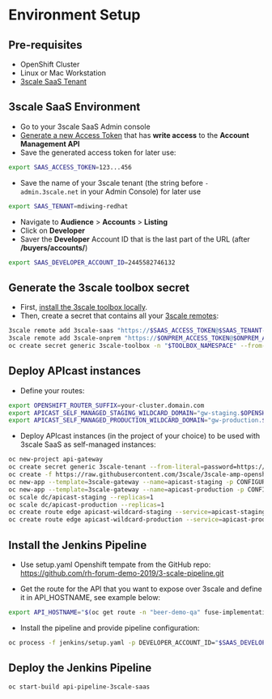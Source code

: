 # Environment Setup

## Pre-requisites

- OpenShift Cluster
- Linux or Mac Workstation
- [3scale SaaS Tenant](https://www.3scale.net/signup)

## 3scale SaaS Environment

- Go to your 3scale SaaS Admin console
- [Generate a new Access Token](https://access.redhat.com/documentation/en-us/red_hat_3scale/2-saas/html/accounts/tokens) that has **write access** to the **Account Management API**
- Save the generated access token for later use:

```sh
export SAAS_ACCESS_TOKEN=123...456
```

- Save the name of your 3scale tenant (the string before `-admin.3scale.net` in your Admin Console) for later use

```sh
export SAAS_TENANT=mdiwing-redhat
```

- Navigate to **Audience** > **Accounts** > **Listing**
- Click on **Developer**
- Saver the **Developer** Account ID that is the last part of the URL (after **/buyers/accounts/**)

```sh
export SAAS_DEVELOPER_ACCOUNT_ID=2445582746132
```

## Generate the 3scale toolbox secret

- First, [install the 3scale toolbox locally](https://github.com/3scale/3scale_toolbox#installation).
- Then, create a secret that contains all your [3scale remotes](https://github.com/3scale/3scale_toolbox/blob/master/docs/remotes.md):

```sh
3scale remote add 3scale-saas "https://$SAAS_ACCESS_TOKEN@$SAAS_TENANT-admin.3scale.net/"
3scale remote add 3scale-onprem "https://$ONPREM_ACCESS_TOKEN@$ONPREM_ADMIN_PORTAL_HOSTNAME/"
oc create secret generic 3scale-toolbox -n "$TOOLBOX_NAMESPACE" --from-file="$HOME/.3scalerc.yaml"
```

## Deploy APIcast instances

- Define your routes:

```sh
export OPENSHIFT_ROUTER_SUFFIX=your-cluster.domain.com
export APICAST_SELF_MANAGED_STAGING_WILDCARD_DOMAIN="gw-staging.$OPENSHIFT_ROUTER_SUFFIX"
export APICAST_SELF_MANAGED_PRODUCTION_WILDCARD_DOMAIN="gw-production.$OPENSHIFT_ROUTER_SUFFIX"
```

- Deploy APIcast instances (in the project of your choice) to be used with 3scale SaaS as self-managed instances:

```sh
oc new-project api-gateway
oc create secret generic 3scale-tenant --from-literal=password=https://$SAAS_ACCESS_TOKEN@$SAAS_TENANT-admin.3scale.net
oc create -f https://raw.githubusercontent.com/3scale/3scale-amp-openshift-templates/2.6.0.GA/apicast-gateway/apicast.yml
oc new-app --template=3scale-gateway --name=apicast-staging -p CONFIGURATION_URL_SECRET=3scale-tenant -p CONFIGURATION_CACHE=0 -p RESPONSE_CODES=true -p LOG_LEVEL=info -p CONFIGURATION_LOADER=lazy -p APICAST_NAME=apicast-staging -p DEPLOYMENT_ENVIRONMENT=sandbox -p IMAGE_NAME=registry.redhat.io/3scale-amp26/apicast-gateway
oc new-app --template=3scale-gateway --name=apicast-production -p CONFIGURATION_URL_SECRET=3scale-tenant -p CONFIGURATION_CACHE=60 -p RESPONSE_CODES=true -p LOG_LEVEL=info -p CONFIGURATION_LOADER=boot -p APICAST_NAME=apicast-production -p DEPLOYMENT_ENVIRONMENT=production -p IMAGE_NAME=registry.redhat.io/3scale-amp26/apicast-gateway
oc scale dc/apicast-staging --replicas=1
oc scale dc/apicast-production --replicas=1
oc create route edge apicast-wildcard-staging --service=apicast-staging --hostname="wildcard.$APICAST_SELF_MANAGED_STAGING_WILDCARD_DOMAIN" --insecure-policy=Allow --wildcard-policy=Subdomain
oc create route edge apicast-wildcard-production --service=apicast-production --hostname="wildcard.$APICAST_SELF_MANAGED_PRODUCTION_WILDCARD_DOMAIN" --insecure-policy=Allow --wildcard-policy=Subdomain

```
## Install the Jenkins Pipeline

- Use setup.yaml Openshift tempate from the GitHub repo: https://github.com/rh-forum-demo-2019/3-scale-pipeline.git

- Get the route for the API that you want to expose over 3scale and define it in API_HOSTNAME, see example below:

```sh
export API_HOSTNAME="$(oc get route -n "beer-demo-qa" fuse-implementation -o jsonpath='{.spec.host}')"
```
- Install the pipeline and provide pipeline configuration:
```sh
oc process -f jenkins/setup.yaml -p DEVELOPER_ACCOUNT_ID="$SAAS_DEVELOPER_ACCOUNT_ID" -p PRIVATE_BASE_URL="http://$API_HOSTNAME" -p TARGET_INSTANCE=3scale-saas -p PUBLIC_STAGING_WILDCARD_DOMAIN="$APICAST_SELF_MANAGED_STAGING_WILDCARD_DOMAIN" -p PUBLIC_PRODUCTION_WILDCARD_DOMAIN="$APICAST_SELF_MANAGED_PRODUCTION_WILDCARD_DOMAIN" -p NAMESPACE=$TOOLBOX_NAMESPACE |oc create -f -
```

## Deploy the Jenkins Pipeline

```sh
oc start-build api-pipeline-3scale-saas
```
